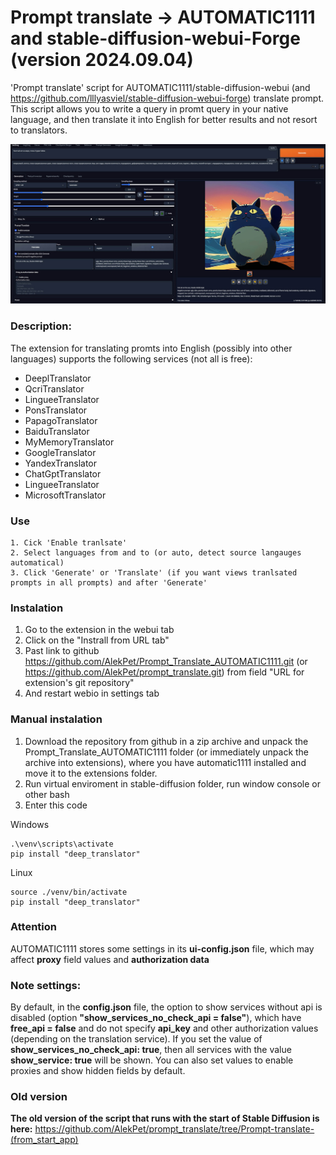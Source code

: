 # Prompt translate -> AUTOMATIC1111 and stable-diffusion-webui-Forge (version 2024.09.04)

'Prompt translate' script for AUTOMATIC1111/stable-diffusion-webui (and https://github.com/lllyasviel/stable-diffusion-webui-forge) translate prompt.
This script allows you to write a query in promt query in your native language,
and then translate it into English for better results and not resort to translators.

![Prompt translate AUTOMATIC1111](https://raw.githubusercontent.com/AlekPet/Prompt_Translate_AUTOMATIC1111/main/image_prompt_translate.jpg)

### Description:

The extension for translating promts into English (possibly into other languages) supports the following services (not all is free):

- DeeplTranslator
- QcriTranslator
- LingueeTranslator
- PonsTranslator
- PapagoTranslator
- BaiduTranslator
- MyMemoryTranslator
- GoogleTranslator
- YandexTranslator
- ChatGptTranslator
- LingueeTranslator
- MicrosoftTranslator

### Use

```
1. Cick 'Enable tranlsate'
2. Select languages from and to (or auto, detect source langauges automatical)
3. Click 'Generate' or 'Translate' (if you want views tranlsated prompts in all prompts) and after 'Generate'
```

### Instalation

1. Go to the extension in the webui tab
2. Click on the "Instrall from URL tab"
3. Past link to github https://github.com/AlekPet/Prompt_Translate_AUTOMATIC1111.git (or https://github.com/AlekPet/prompt_translate.git) from field "URL for extension's git repository"
4. And restart webio in settings tab

### Manual instalation

1. Download the repository from github in a zip archive and unpack the Prompt_Translate_AUTOMATIC1111 folder (or immediately unpack the archive into extensions), where you have automatic1111 installed and move it to the extensions folder.
2. Run virtual enviroment in stable-diffusion folder, run window console or other bash
3. Enter this code

Windows

```
.\venv\scripts\activate
pip install "deep_translator"
```

Linux

```
source ./venv/bin/activate
pip install "deep_translator"
```

### Attention

AUTOMATIC1111 stores some settings in its **ui-config.json** file, which may affect **proxy** field values ​​and **authorization data**

### Note settings:

By default, in the **config.json** file, the option to show services without api is disabled (option **"show_services_no_check_api = false"**), which have **free_api = false** and do not specify **api_key** and other authorization values ​​(depending on the translation service). If you set the value of **show_services_no_check_api: true**, then all services with the value **show_service: true** will be shown. You can also set values ​​to enable proxies and show hidden fields by default.

### Old version

**The old version of the script that runs with the start of Stable Diffusion is here:**
https://github.com/AlekPet/prompt_translate/tree/Prompt-translate-(from_start_app)
